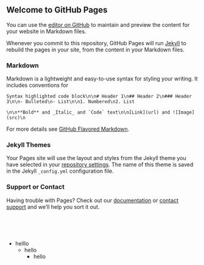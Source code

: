 <html><body><div><h2>Welcome to GitHub Pages</h2><p>You can use the <a shape="rect" href="https://github.com/bittercrow/mumbling-eagle/edit/master/README.md" target="_blank">editor on GitHub</a> to maintain and preview the content for your website in Markdown files.</p><p>Whenever you commit to this repository, GitHub Pages will run <a shape="rect" href="https://jekyllrb.com/" target="_blank">Jekyll</a> to rebuild the pages in your site, from the content in your Markdown files.</p><h3>Markdown</h3><p>Markdown is a lightweight and easy-to-use syntax for styling your writing. It includes conventions for</p><div><div><pre xml:space="preserve"><code>Syntax highlighted code block\n\n<span># Header 1</span>\n<span>## Header 2</span>\n<span>### Header 3</span>\n<span>\n-</span> Bulleted\n<span>-</span> List\n<span>\n1.</span> Numbered\n<span>2.</span> List<br clear="none"/><br clear="none"/>\n\n<span>**Bold**</span> and _Italic_ and <span>`Code`</span> text\n\n<span>[</span><span>Link</span><span>](</span><span>url</span><span>)</span> and !<span>[</span><span>Image</span><span>](</span><span>src</span><span>)</span>\n</code></pre></div></div><p>For more details see <a shape="rect" href="https://guides.github.com/features/mastering-markdown/" target="_blank">GitHub Flavored Markdown</a>.</p><h3>Jekyll Themes</h3><p>Your Pages site will use the layout and styles from the Jekyll theme you have selected in your <a shape="rect" href="https://github.com/bittercrow/mumbling-eagle/settings" target="_blank">repository settings</a>. The name of this theme is saved in the Jekyll <code>_config.yml</code> configuration file.</p><h3>Support or Contact</h3><p>Having trouble with Pages? Check out our <a shape="rect" href="https://help.github.com/categories/github-pages-basics/" target="_blank">documentation</a> or <a shape="rect" href="https://github.com/contact" target="_blank">contact support</a> and we&#8217;ll help you sort it out.</p><br clear="none"/></div><div><br clear="none"/><en-media hash="fe45d07668658dc75b0449a0084e18e3" type="image/jpeg"/></div><div><br clear="none"/></div><ul><li>helllo<br clear="none"/><ul><li>hello<br clear="none"/><ul><li>hello<br clear="none"/></li></ul></li></ul></li></ul></body></html>
